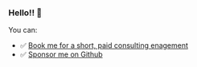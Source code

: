 ### Hello!! 👋

You can:

- ✅ [Book me for a short, paid consulting enagement](https://superpeer.com/flybayer)
- ✅ [Sponsor me on Github](https://github.com/sponsors/flybayer)

